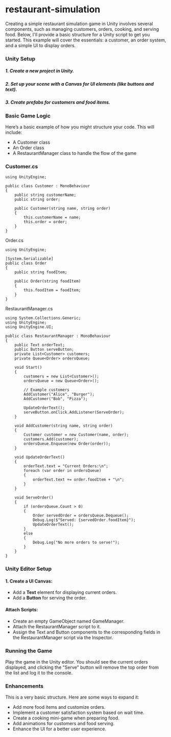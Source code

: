 # restaurant-simulation

Creating a simple restaurant simulation game in Unity involves several components, such as managing customers, orders, cooking, and serving food. Below, I'll provide a basic structure for a Unity script to get you started. This example will cover the essentials: a customer, an order system, and a simple UI to display orders.

### Unity Setup
##### 1. Create a new project in Unity.
##### 2. Set up your scene with a Canvas for UI elements (like buttons and text).
##### 3. Create prefabs for customers and food items.

### Basic Game Logic
Here’s a basic example of how you might structure your code. This will include:

- A Customer class
- An Order class
- A RestaurantManager class to handle the flow of the game

### Customer.cs
```
using UnityEngine;

public class Customer : MonoBehaviour
{
    public string customerName;
    public string order;

    public Customer(string name, string order)
    {
        this.customerName = name;
        this.order = order;
    }
}
```
Order.cs
```
using UnityEngine;

[System.Serializable]
public class Order
{
    public string foodItem;

    public Order(string foodItem)
    {
        this.foodItem = foodItem;
    }
}
```
RestaurantManager.cs
```
using System.Collections.Generic;
using UnityEngine;
using UnityEngine.UI;

public class RestaurantManager : MonoBehaviour
{
    public Text orderText;
    public Button serveButton;
    private List<Customer> customers;
    private Queue<Order> ordersQueue;

    void Start()
    {
        customers = new List<Customer>();
        ordersQueue = new Queue<Order>();

        // Example customers
        AddCustomer("Alice", "Burger");
        AddCustomer("Bob", "Pizza");

        UpdateOrderText();
        serveButton.onClick.AddListener(ServeOrder);
    }

    void AddCustomer(string name, string order)
    {
        Customer customer = new Customer(name, order);
        customers.Add(customer);
        ordersQueue.Enqueue(new Order(order));
    }

    void UpdateOrderText()
    {
        orderText.text = "Current Orders:\n";
        foreach (var order in ordersQueue)
        {
            orderText.text += order.foodItem + "\n";
        }
    }

    void ServeOrder()
    {
        if (ordersQueue.Count > 0)
        {
            Order servedOrder = ordersQueue.Dequeue();
            Debug.Log($"Served: {servedOrder.foodItem}");
            UpdateOrderText();
        }
        else
        {
            Debug.Log("No more orders to serve!");
        }
    }
}
```
### Unity Editor Setup

#### 1. <B>Create a UI Canvas</B>:
- Add a <B>Text</B> element for displaying current orders.
- Add a <B>Button</B> for serving the order.
#### <B>Attach Scripts</B>:
- Create an empty GameObject named GameManager.
- Attach the RestaurantManager script to it.
- Assign the Text and Button components to the corresponding fields in the RestaurantManager script via the Inspector.
### Running the Game
Play the game in the Unity editor. You should see the current orders displayed, and clicking the "Serve" button will remove the top order from the list and log it to the console.

### Enhancements
This is a very basic structure. Here are some ways to expand it:

- Add more food items and customize orders.
- Implement a customer satisfaction system based on wait time.
- Create a cooking mini-game when preparing food.
- Add animations for customers and food serving.
- Enhance the UI for a better user experience.
